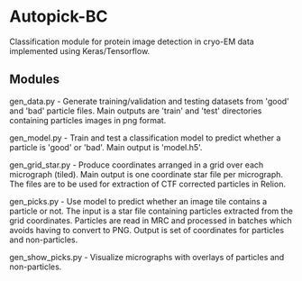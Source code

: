 # Autopick-BC

Classification module for protein image detection in cryo-EM data implemented using Keras/Tensorflow.

## Modules

gen_data.py - Generate training/validation and testing datasets from 'good' and 'bad' particle files. Main outputs are 'train' and 'test' directories containing particles images in png format.

gen_model.py - Train and test a classification model to predict whether a particle is 'good' or 'bad'. Main output is 'model.h5'.

gen_grid_star.py - Produce coordinates arranged in a grid over each micrograph (tiled). Main output is one coordinate star file per micrograph. The files are to be used for extraction of CTF corrected particles in Relion.

gen_picks.py - Use model to predict whether an image tile contains a particle or not. The input is a star file containing particles extracted from the grid coordinates. Particles are read in MRC and processed in batches which avoids having to convert to PNG. Output is set of coordinates for particles and non-particles.

gen_show_picks.py - Visualize micrographs with overlays of particles and non-particles.
